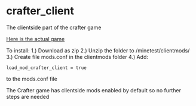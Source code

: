 # crafter_client
 The clientside part of the crafter game

<a href="https://github.com/oilboi/Crafter"> Here is the actual game </a>

To install:
1.) Download as zip
2.) Unzip the folder to /minetest/clientmods/
3.) Create file mods.conf in the clientmods folder
4.) Add:
```
load_mod_crafter_client = true
```
to the mods.conf file

The Crafter game has clientside mods enabled by default so no further steps are needed
